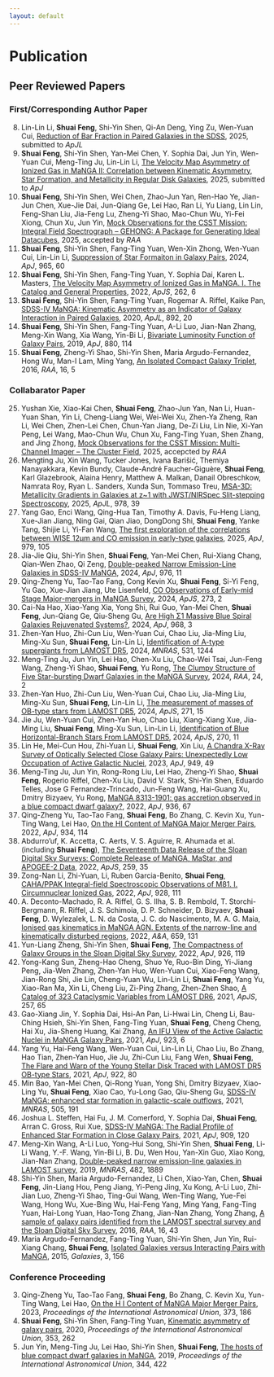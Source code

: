 ```yaml
---
layout: default
---
```


# Publication

## Peer Reviewed Papers

### First/Corresponding Author Paper
8. Lin-Lin Li, **Shuai Feng**, Shi-Yin Shen, Qi-An Deng, Ying Zu, Wen-Yuan Cui, [Reduction of Bar Fraction in Paired Galaxies in the SDSS](), 2025, submitted to *ApJL*
7. **Shuai Feng**, Shi-Yin Shen, Yan-Mei Chen, Y. Sophia Dai, Jun Yin, Wen-Yuan Cui, Meng-Ting Ju, Lin-Lin Li, [The Velocity Map Asymmetry of Ionized Gas in MaNGA II: Correlation between Kinematic Asymmetry, Star Formation, and Metallicity in Regular Disk Galaxies](), 2025, submitted to *ApJ*
6. **Shuai Feng**, Shi-Yin Shen, Wei Chen, Zhao-Jun Yan, Ren-Hao Ye, Jian-Jun Chen, Xue-Jie Dai, Jun-Qiang Ge, Lei Hao, Ran Li, Yu Liang, Lin Lin, Feng-Shan Liu, Jia-Feng Lu, Zheng-Yi Shao, Mao-Chun Wu, Yi-Fei Xiong, Chun Xu, Jun Yin, [Mock Observations for the CSST Mission: Integral Field Spectrograph – GEHONG: A Package for Generating Ideal Datacubes](), 2025, accepted by *RAA*
5. **Shuai Feng**, Shi-Yin Shen, Fang-Ting Yuan, Wen-Xin Zhong, Wen-Yuan Cui, Lin-Lin Li, [Suppression of Star Formaiton in Galaxy Pairs](https://ui.adsabs.harvard.edu/abs/2024arXiv240309957F/abstract), 2024, *ApJ*, 965, 60
4. **Shuai Feng**, Shi-Yin Shen, Fang-Ting Yuan, Y. Sophia Dai, Karen L. Masters, [The Velocity Map Asymmetry of Ionized Gas in MaNGA. I. The Catalog and General Properties](https://ui.adsabs.harvard.edu/abs/2022ApJS..262....6F/abstract), 2022, *ApJS*, 262, 6
3. **Shuai Feng**, Shi-Yin Shen, Fang-Ting Yuan, Rogemar A. Riffel, Kaike Pan, [SDSS-IV MaNGA: Kinematic Asymmetry as an Indicator of Galaxy Interaction in Paired Galaxies](https://ui.adsabs.harvard.edu/abs/2020ApJ...892L..20F/abstract), 2020, *ApJL*, 892, 20
2. **Shuai Feng**, Shi-Yin Shen, Fang-Ting Yuan, A-Li Luo, Jian-Nan Zhang, Meng-Xin Wang, Xia Wang, Yin-Bi Li, [Bivariate Luminosity Function of Galaxy Pairs](https://ui.adsabs.harvard.edu/abs/2019ApJ...880..114F/abstract), 2019, *ApJ*, 880, 114
1. **Shuai Feng**, Zheng-Yi Shao, Shi-Yin Shen, Maria Argudo-Fernandez, Hong Wu, Man-I Lam, Ming Yang, [An Isolated Compact Galaxy Triplet](https://ui.adsabs.harvard.edu/abs/2016RAA....16...72F/abstract), 2016, *RAA*, 16, 5

### Collabarator Paper
25. Yushan Xie, Xiao-Kai Chen, **Shuai Feng**, Zhao-Jun Yan, Nan Li, Huan-Yuan Shan, Yin Li, Cheng-Liang Wei, Wei-Wei Xu, Zhen-Ya Zheng, Ran Li, Wei Chen, Zhen-Lei Chen, Chun-Yan Jiang, De-Zi Liu, Lin Nie, Xi-Yan Peng, Lei Wang, Mao-Chun Wu, Chun Xu, Fang-Ting Yuan, Shen Zhang, and Jing Zhong, [Mock Observations for the CSST Mission: Multi-Channel Imager – The Cluster Field](), 2025, accepcted by *RAA*
24. Mengting Ju, Xin Wang, Tucker Jones, Ivana Barišić, Themiya Nanayakkara, Kevin Bundy, Claude-André Faucher-Giguère, **Shuai Feng**, Karl Glazebrook, Alaina Henry, Matthew A. Malkan, Danail Obreschkow, Namrata Roy, Ryan L. Sanders, Xunda Sun, Tommaso Treu, [MSA-3D: Metallicity Gradients in Galaxies at z~1 with JWST/NIRSpec Slit-stepping Spectroscopy](https://ui.adsabs.harvard.edu/abs/2025ApJ...978L..39J/abstract), 2025, *ApJL*, 978, 39
23. Yang Gao, Enci Wang, Qing-Hua Tan, Timothy A. Davis, Fu-Heng Liang, Xue-Jian Jiang, Ning Gai, Qian Jiao, DongDong Shi, **Shuai Feng**, Yanke Tang, Shijie Li, Yi-Fan Wang, [The first exploration of the correlations between WISE 12μm and CO emission in early-type galaxies](https://ui.adsabs.harvard.edu/abs/2025ApJ...979..105G/abstract), 2025, *ApJ*, 979, 105
22. Jia-Jie Qiu, Shi-Yin Shen, **Shuai Feng**, Yan-Mei Chen, Rui-Xiang Chang, Qian-Wen Zhao, Qi Zeng, [Double-peaked Narrow Emission-Line Galaxies in SDSS-IV MaNGA](https://ui.adsabs.harvard.edu/abs/2024ApJ...976...15Q/abstract), 2024, *ApJ*, 976, 11
21. Qing-Zheng Yu, Tao-Tao Fang, Cong Kevin Xu, **Shuai Feng**, Si-Yi Feng, Yu Gao, Xue-Jian Jiang, Ute Lisenfeld, [CO Observations of Early-mid Stage Major-mergers in MaNGA Survey](https://ui.adsabs.harvard.edu/abs/2024ApJS..273....2Y/abstract), 2024, *ApJS*, 273, 2
20. Cai-Na Hao, Xiao-Yang Xia, Yong Shi, Rui Guo, Yan-Mei Chen, **Shuai Feng**, Jun-Qiang Ge, Qiu-Sheng Gu, [Are High Σ1 Massive Blue Spiral Galaxies Rejuvenated Systems?](https://ui.adsabs.harvard.edu/abs/2024ApJ...968....3H/abstract), 2024, *ApJ*, 968, 3
19. Zhen-Yan Huo, Zhi-Cun Liu, Wen-Yuan Cui, Chao Liu, Jia-Ming Liu, Ming-Xu Sun, **Shuai Feng**, Lin-Lin Li, [Identification of A-type supergiants from LAMOST DR5](https://ui.adsabs.harvard.edu/abs/2024MNRAS.531.1244H/abstract), 2024, *MNRAS*, 531, 1244
18. Meng-Ting Ju, Jun Yin, Lei Hao, Chen-Xu Liu, Chao-Wei Tsai, Jun-Feng Wang, Zheng-Yi Shao, **Shuai Feng**, Yu Rong, [The Clumpy Structure of Five Star-bursting Dwarf Galaxies in the MaNGA Survey](https://ui.adsabs.harvard.edu/abs/2024RAA....24b5008J/abstract), 2024, *RAA*, 24, 2
17. Zhen-Yan Huo, Zhi-Cun Liu, Wen-Yuan Cui, Chao Liu, Jia-Ming Liu, Ming-Xu Sun, **Shuai Feng**, Lin-Lin Li, [The measurement of masses of OB-type stars from LAMOST DR5](https://ui.adsabs.harvard.edu/abs/2024ApJS..271...15H/abstract), 2024, *ApJS*, 271, 15
16. Jie Ju, Wen-Yuan Cui, Zhen-Yan Huo, Chao Liu, Xiang-Xiang Xue, Jia-Ming Liu, **Shuai Feng**, Ming-Xu Sun, Lin-Lin Li, [Identification of Blue Horizontal-Branch Stars From LAMOST DR5](https://ui.adsabs.harvard.edu/abs/2024ApJS..270...11J/abstract), 2024, *ApJS*, 270, 11
15. Lin He, Mei-Cun Hou, Zhi-Yuan Li, **Shuai Feng**, Xin Liu, [A Chandra X-Ray Survey of Optically Selected Close Galaxy Pairs: Unexpectedly Low Occupation of Active Galactic Nuclei](https://ui.adsabs.harvard.edu/abs/2023ApJ...949...49H/abstract), 2023, *ApJ*, 949, 49
14. Meng-Ting Ju, Jun Yin, Rong-Rong Liu, Lei Hao, Zheng-Yi Shao, **Shuai Feng**, Rogerio Riffel, Chen-Xu Liu, David V. Stark, Shi-Yin Shen, Eduardo Telles, Jose G Fernandez-Trincado, Jun-Feng Wang, Hai-Guang Xu, Dmitry Bizyaev, Yu Rong, [MaNGA 8313-1901: gas accretion observed in a blue compact dwarf galaxy?](https://ui.adsabs.harvard.edu/abs/2022ApJ...938...96J/abstract), 2022, *ApJ*, 936, 67
13. Qing-Zheng Yu, Tao-Tao Fang, **Shuai Feng**, Bo Zhang, C. Kevin Xu, Yun-Ting Wang, Lei Hao, [On the HI Content of MaNGA Major Merger Pairs](https://ui.adsabs.harvard.edu/abs/2022ApJ...934..114Y/abstract), 2022, *ApJ*, 934, 114
12. Abdurro’uf, K. Accetta, C. Aerts, V. S. Aguirre, R. Ahumada et al. (including **Shuai Feng**), [The Seventeenth Data Release of the Sloan Digital Sky Surveys: Complete Release of MaNGA, MaStar, and APOGEE-2 Data](https://ui.adsabs.harvard.edu/abs/2022ApJS..259...35A/abstract), 2022, *ApJS*, 259, 35
11. Zong-Nan Li, Zhi-Yuan, Li, Ruben Garcia-Benito, **Shuai Feng**, [CAHA/PPAK Integral-field Spectroscopic Observations of M81. I. Circumnuclear Ionized Gas](https://ui.adsabs.harvard.edu/abs/2022ApJ...928..111L/abstract), 2022, *ApJ*, 928, 111
10. A. Deconto-Machado, R. A. Riffel, G. S. Ilha, S. B. Rembold, T. Storchi-Bergmann, R. Riffel, J. S. Schimoia, D. P. Schneider, D. Bizyaev, **Shuai Feng**, D. Wylezalek, L. N. da Costa, J. C. do Nascimento, M. A. G. Maia, [Ionised gas kinematics in MaNGA AGN. Extents of the narrow-line and kinematically disturbed regions](https://ui.adsabs.harvard.edu/abs/2022A&A...659A.131D/abstract), 2022, *A&A*, 659, 131
9. Yun-Liang Zheng, Shi-Yin Shen, **Shuai Feng**, [The Compactness of Galaxy Groups in the Sloan Digital Sky Survey](https://ui.adsabs.harvard.edu/abs/2022ApJ...926..119Z/abstract), 2022, *ApJ*, 926, 119
8. Yong-Kang Sun, Zheng-Hao Cheng, Shuo Ye, Ruo-Bin Ding, Yi-Jiang Peng, Jia-Wen Zhang, Zhen-Yan Huo, Wen-Yuan Cui, Xiao-Feng Wang, Jian-Rong Shi, Jie Lin, Cheng-Yuan Wu, Lin-Lin Li, **Shuai Feng**, Yang Yu, Xiao-Ran Ma, Xin Li, Cheng Liu, Zi-Ping Zhang, Zhen-Zhen Shao, [A Catalog of 323 Cataclysmic Variables from LAMOST DR6](https://ui.adsabs.harvard.edu/abs/2021ApJS..257...65S/abstract), 2021, *ApJS*, 257, 65
7. Gao-Xiang Jin, Y. Sophia Dai, Hsi-An Pan, Li-Hwai Lin, Cheng Li, Bau-Ching Hsieh, Shi-Yin Shen, Fang-Ting Yuan, **Shuai Feng**, Cheng Cheng, Hai Xu, Jia-Sheng Huang, Kai Zhang, [An IFU View of the Active Galactic Nuclei in MaNGA Galaxy Pairs](https://ui.adsabs.harvard.edu/abs/2021ApJ...923....6J/abstract), 2021, *ApJ*, 923, 6
6. Yang Yu, Hai-Feng Wang, Wen-Yuan Cui, Lin-Lin Li, Chao Liu, Bo Zhang, Hao Tian, Zhen-Yan Huo, Jie Ju, Zhi-Cun Liu, Fang Wen, **Shuai Feng**, [The Flare and Warp of the Young Stellar Disk Traced with LAMOST DR5 OB-type Stars](https://ui.adsabs.harvard.edu/abs/2021ApJ...922...80Y/abstract), 2021, *ApJ*, 922, 80
5. Min Bao, Yan-Mei Chen, Qi-Rong Yuan, Yong Shi, Dmitry Bizyaev, Xiao-Ling Yu, **Shuai Feng**, Xiao Cao, Yu-Long Gao, Qiu-Sheng Gu, [SDSS-IV MaNGA: enhanced star formation in galactic-scale outflows](https://ui.adsabs.harvard.edu/abs/2021MNRAS.505..191B/abstract), 2021, *MNRAS*, 505, 191
4. Joshua L. Steffen, Hai Fu, J. M. Comerford, Y. Sophia Dai, **Shuai Feng**, Arran C. Gross, Rui Xue, [SDSS-IV MaNGA: The Radial Profile of Enhanced Star Formation in Close Galaxy Pairs](https://ui.adsabs.harvard.edu/abs/2021ApJ...909..120S/abstract), 2021, *ApJ*, 909, 120
3. Meng-Xin Wang, A-Li Luo, Yong-Hui Song, Shi-Yin Shen, **Shuai Feng**, Li-Li Wang, Y.-F. Wang, Yin-Bi Li, B. Du, Wen Hou, Yan-Xin Guo, Xiao Kong, Jian-Nan Zhang, [Double-peaked narrow emission-line galaxies in LAMOST survey](https://ui.adsabs.harvard.edu/abs/2019MNRAS.482.1889W/abstract), 2019, *MNRAS*, 482, 1889
2. Shi-Yin Shen, Maria Argudo-Fernandez, Li Chen, Xiao-Yan, Chen, **Shuai Feng**, Jin-Liang Hou, Peng Jiang, Yi-Peng Jing, Xu Kong, A-Li Luo, Zhi-Jian Luo, Zheng-Yi Shao, Ting-Gui Wang, Wen-Ting Wang, Yue-Fei Wang, Hong Wu, Xue-Bing Wu, Hai-Feng Yang, Ming Yang, Fang-Ting Yuan, Hai-Long Yuan, Hao-Tong Zhang, Jian-Nan Zhang, Yong Zhang, [A sample of galaxy pairs identified from the LAMOST spectral survey and the Sloan Digital Sky Survey](https://ui.adsabs.harvard.edu/abs/2016RAA....16...43S/abstract), 2016, *RAA*, 16, 43
1. Maria Argudo-Fernandez, Fang-Ting Yuan, Shi-Yin Shen, Jun Yin, Rui-Xiang Chang, **Shuai Feng**, [Isolated Galaxies versus Interacting Pairs with MaNGA](https://ui.adsabs.harvard.edu/abs/2015Galax...3..156A/abstract), 2015, *Galaxies*, 3, 156

### Conference Proceeding

3. Qing-Zheng Yu, Tao-Tao Fang, **Shuai Feng**, Bo Zhang, C. Kevin Xu, Yun-Ting Wang, Lei Hao, [On the H I Content of MaNGA Major Merger Pairs](https://ui.adsabs.harvard.edu/abs/2023IAUS..373..186Y/abstract), 2023, *Proceedings of the International Astronomical Union*, 373, 186
2. **Shuai Feng**, Shi-Yin Shen, Fang-Ting Yuan, [Kinematic asymmetry of galaxy pairs](https://ui.adsabs.harvard.edu/abs/2020IAUS..353..262F/abstract), 2020, *Proceedings of the International Astronomical Union*, 353, 262
1. Jun Yin, Meng-Ting Ju, Lei Hao, Shi-Yin Shen, **Shuai Feng**, [The hosts of blue compact dwarf galaxies in MaNGA](https://ui.adsabs.harvard.edu/abs/2019IAUS..344..422Y/abstract), 2019, *Proceedings of the International Astronomical Union*, 344, 422